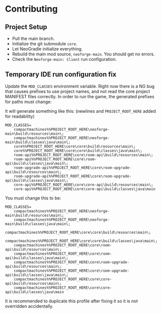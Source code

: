 # Contributing

## Project Setup
- Pull the main branch.
- Initialize the git submodule `core`.
- Let NeoGradle initialize everything.
- Rebuild the main mod source, `neoforge-main`. You should get no errors.
- Check the `Neoforge-main: Client` run configuration.

## Temporary IDE run configuration fix
Update the `MOD_CLASSES` environment variable. Right now there is a NG bug that causes prefixes to use project names, and not read the core project
MANIFEST files correctly. In order to run the game, the generated prefixes for paths must change:

It will generate something like this: (newlines and `PROJECT_ROOT_HERE` added for readability)
```
MOD_CLASSES=
    compactmachines%%PROJECT_ROOT_HERE\neoforge-main\build\resources\main\;
    compactmachines%%PROJECT_ROOT_HERE\neoforge-main\build\classes\java\main\;
    core%%PROJECT_ROOT_HERE\core\core\build\resources\main\;
    core%%PROJECT_ROOT_HERE\core\core\build\classes\java\main\;
    room-api%%PROJECT_ROOT_HERE\core\room-api\build\resources\main\;
    room-api%%PROJECT_ROOT_HERE\core\room-api\build\classes\java\main\;
    room-upgrade-api%%PROJECT_ROOT_HERE\core\room-upgrade-api\build\resources\main\;
    room-upgrade-api%%PROJECT_ROOT_HERE\core\room-upgrade-api\build\classes\java\main\;
    core-api%%PROJECT_ROOT_HERE\core\core-api\build\resources\main\;
    core-api%%PROJECT_ROOT_HERE\core\core-api\build\classes\java\main
```

You must change this to be:
```
MOD_CLASSES=
    compactmachines%%PROJECT_ROOT_HERE\neoforge-main\build\resources\main\;
    compactmachines%%PROJECT_ROOT_HERE\neoforge-main\build\classes\java\main\;
    compactmachines%%PROJECT_ROOT_HERE\core\core\build\resources\main\;
    compactmachines%%PROJECT_ROOT_HERE\core\core\build\classes\java\main\;
    compactmachines%%PROJECT_ROOT_HERE\core\room-api\build\resources\main\;
    compactmachines%%PROJECT_ROOT_HERE\core\room-api\build\classes\java\main\;
    compactmachines%%PROJECT_ROOT_HERE\core\room-upgrade-api\build\resources\main\;
    compactmachines%%PROJECT_ROOT_HERE\core\room-upgrade-api\build\classes\java\main\;
    compactmachines%%PROJECT_ROOT_HERE\core\core-api\build\resources\main\;
    compactmachines%%PROJECT_ROOT_HERE\core\core-api\build\classes\java\main
```

It is recommended to duplicate this profile after fixing it so it is not overridden accidentally.
